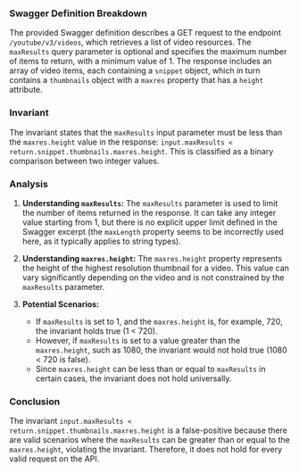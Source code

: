 ### Swagger Definition Breakdown
The provided Swagger definition describes a GET request to the endpoint `/youtube/v3/videos`, which retrieves a list of video resources. The `maxResults` query parameter is optional and specifies the maximum number of items to return, with a minimum value of 1. The response includes an array of video items, each containing a `snippet` object, which in turn contains a `thumbnails` object with a `maxres` property that has a `height` attribute.

### Invariant
The invariant states that the `maxResults` input parameter must be less than the `maxres.height` value in the response: `input.maxResults < return.snippet.thumbnails.maxres.height`. This is classified as a binary comparison between two integer values.

### Analysis
1. **Understanding `maxResults`:** The `maxResults` parameter is used to limit the number of items returned in the response. It can take any integer value starting from 1, but there is no explicit upper limit defined in the Swagger excerpt (the `maxLength` property seems to be incorrectly used here, as it typically applies to string types).

2. **Understanding `maxres.height`:** The `maxres.height` property represents the height of the highest resolution thumbnail for a video. This value can vary significantly depending on the video and is not constrained by the `maxResults` parameter.

3. **Potential Scenarios:** 
   - If `maxResults` is set to 1, and the `maxres.height` is, for example, 720, the invariant holds true (1 < 720).
   - However, if `maxResults` is set to a value greater than the `maxres.height`, such as 1080, the invariant would not hold true (1080 < 720 is false).
   - Since `maxres.height` can be less than or equal to `maxResults` in certain cases, the invariant does not hold universally.

### Conclusion
The invariant `input.maxResults < return.snippet.thumbnails.maxres.height` is a false-positive because there are valid scenarios where the `maxResults` can be greater than or equal to the `maxres.height`, violating the invariant. Therefore, it does not hold for every valid request on the API.
